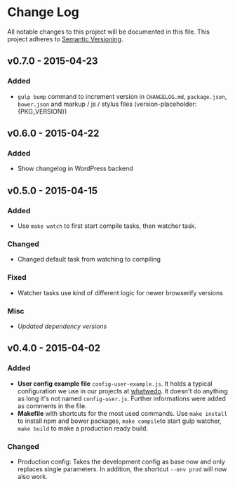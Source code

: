# Change Log
All notable changes to this project will be documented in this file.
This project adheres to [Semantic Versioning](http://semver.org/).

## v0.7.0 - 2015-04-23
### Added
- `gulp bump` command to increment version in `CHANGELOG.md`, `package.json`, `bower.json` and markup / js / stylus files (version-placeholder: {PKG_VERSION})

## v0.6.0 - 2015-04-22
### Added
- Show changelog in WordPress backend

## v0.5.0 - 2015-04-15
### Added
- Use `make watch` to first start compile tasks, then watcher task.

### Changed
- Changed default task from watching to compiling

### Fixed
- Watcher tasks use kind of different logic for newer browserify versions

### Misc
- *Updated dependency versions*

## v0.4.0 - 2015-04-02
### Added
- **User config example file** `config-user-example.js`. It holds a typical configuration we use in our projects at [whatwedo](https://whatwedo.ch). It doesn't do anything as long it's not named `config-user.js`. Further informations were added as comments in the file.
- **Makefile** with shortcuts for the most used commands. Use ```make install``` to install npm and bower packages, ```make compile```to start gulp watcher, ```make build``` to make a production ready build.

### Changed
- Production config: Takes the development config as base now and only replaces single parameters. In addition, the shortcut ```--env prod``` will now also work.
